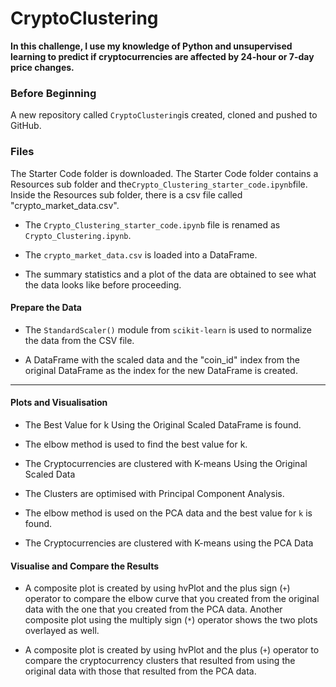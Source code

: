 # CryptoClustering


**In this challenge, I use my knowledge of Python and unsupervised learning to predict if cryptocurrencies are affected by 24-hour or 7-day price changes.**

### Before Beginning
 A new repository called  `CryptoClustering`is created, cloned and pushed to GitHub.
    
### Files
The Starter Code folder is downloaded.  The Starter Code folder contains a Resources sub folder and the`Crypto_Clustering_starter_code.ipynb`file. Inside the Resources sub folder, there is a csv file called "crypto_market_data.csv". 
 - The  `Crypto_Clustering_starter_code.ipynb`  file is renamed as  `Crypto_Clustering.ipynb`.
 - The  `crypto_market_data.csv`  is loaded into a DataFrame.
 
 - The summary statistics and a plot of the data are obtained to see what the data looks like before proceeding.
 
#### Prepare the Data

 -   The  `StandardScaler()`  module from  `scikit-learn`  is used to normalize the data from the CSV file.
    
 -   A DataFrame with the scaled data and the "coin_id" index from the original DataFrame as the index for the new DataFrame is created.
________________________________________________________________
#### Plots and Visualisation    
        
 - The Best Value for k Using the Original Scaled DataFrame is found.

 - The elbow method is used to find the best value for k. 

 - The Cryptocurrencies are clustered with K-means Using the Original Scaled Data

 - The Clusters are optimised with Principal Component Analysis.

 - The elbow method is used on the PCA data and the best value for  `k`  is found.

 - The Cryptocurrencies are clustered with K-means using the PCA Data

#### Visualise and Compare the Results 

-   A composite plot is created by using hvPlot and the plus sign (`+`) operator to compare the elbow curve that you created from the original data with the one that you created from the PCA data.  Another composite plot using the multiply sign (`*`) operator shows the two plots overlayed as well.
    
-   A composite plot is created by using hvPlot and the plus (`+`) operator to compare the cryptocurrency clusters that resulted from using the original data with those that resulted from the PCA data. 
    
